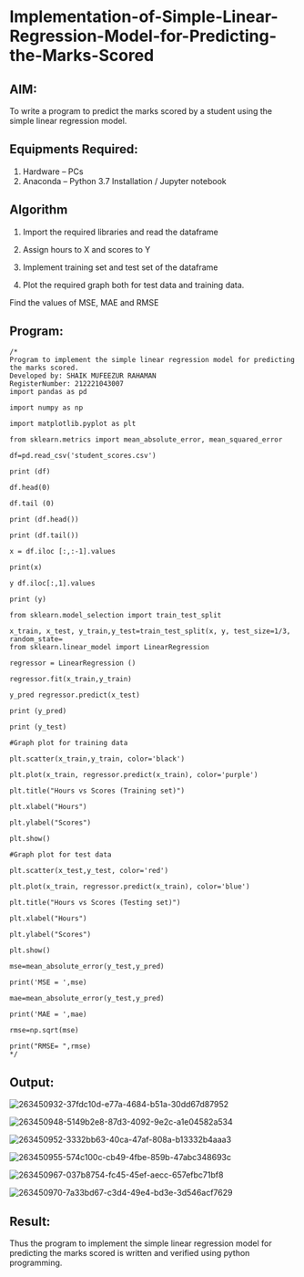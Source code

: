 # Implementation-of-Simple-Linear-Regression-Model-for-Predicting-the-Marks-Scored

## AIM:
To write a program to predict the marks scored by a student using the simple linear regression model.

## Equipments Required:
1. Hardware – PCs
2. Anaconda – Python 3.7 Installation / Jupyter notebook

## Algorithm
1. Import the required libraries and read the dataframe

2. Assign hours to X and scores to Y

3. Implement training set and test set of the dataframe

4. Plot the required graph both for test data and training data.

Find the values of MSE, MAE and RMSE

## Program:
```
/*
Program to implement the simple linear regression model for predicting the marks scored.
Developed by: SHAIK MUFEEZUR RAHAMAN
RegisterNumber: 212221043007
import pandas as pd

import numpy as np

import matplotlib.pyplot as plt

from sklearn.metrics import mean_absolute_error, mean_squared_error

df=pd.read_csv('student_scores.csv')

print (df)

df.head(0)

df.tail (0)

print (df.head())

print (df.tail())

x = df.iloc [:,:-1].values

print(x)

y df.iloc[:,1].values

print (y)

from sklearn.model_selection import train_test_split

x_train, x_test, y_train,y_test=train_test_split(x, y, test_size=1/3, random_state=
from sklearn.linear_model import LinearRegression

regressor = LinearRegression ()

regressor.fit(x_train,y_train)

y_pred regressor.predict(x_test)

print (y_pred)

print (y_test)

#Graph plot for training data

plt.scatter(x_train,y_train, color='black')

plt.plot(x_train, regressor.predict(x_train), color='purple')

plt.title("Hours vs Scores (Training set)")

plt.xlabel("Hours")

plt.ylabel("Scores")

plt.show()

#Graph plot for test data

plt.scatter(x_test,y_test, color='red')

plt.plot(x_train, regressor.predict(x_train), color='blue')

plt.title("Hours vs Scores (Testing set)")

plt.xlabel("Hours")

plt.ylabel("Scores")

plt.show()

mse=mean_absolute_error(y_test,y_pred)

print('MSE = ',mse)

mae=mean_absolute_error(y_test,y_pred)

print('MAE = ',mae)

rmse=np.sqrt(mse)

print("RMSE= ",rmse)
*/
```


## Output:

![263450932-37fdc10d-e77a-4684-b51a-30dd67d87952](https://github.com/githubmufeez45/Implementation-of-Simple-Linear-Regression-Model-for-Predicting-the-Marks-Scored/assets/134826568/f488e793-fb0f-489f-8734-f972dad26fd8)

![263450948-5149b2e8-87d3-4092-9e2c-a1e04582a534](https://github.com/githubmufeez45/Implementation-of-Simple-Linear-Regression-Model-for-Predicting-the-Marks-Scored/assets/134826568/599c8b85-39a9-4c8b-ad9e-3165431e8b9e)

![263450952-3332bb63-40ca-47af-808a-b13332b4aaa3](https://github.com/githubmufeez45/Implementation-of-Simple-Linear-Regression-Model-for-Predicting-the-Marks-Scored/assets/134826568/3ef821c2-b04c-4148-95d7-8f08940d7f7a)

![263450955-574c100c-cb49-4fbe-859b-47abc348693c](https://github.com/githubmufeez45/Implementation-of-Simple-Linear-Regression-Model-for-Predicting-the-Marks-Scored/assets/134826568/d39b3d14-d5f4-4b42-96d6-81671548351d)

![263450967-037b8754-fc45-45ef-aecc-657efbc71bf8](https://github.com/githubmufeez45/Implementation-of-Simple-Linear-Regression-Model-for-Predicting-the-Marks-Scored/assets/134826568/a4e896d7-1c8c-4c05-aec6-eec5768bbf00)

![263450970-7a33bd67-c3d4-49e4-bd3e-3d546acf7629](https://github.com/githubmufeez45/Implementation-of-Simple-Linear-Regression-Model-for-Predicting-the-Marks-Scored/assets/134826568/6bd3b3e6-be1a-4559-aa69-5bf20b3dbd67)


## Result:
Thus the program to implement the simple linear regression model for predicting the marks scored is written and verified using python programming.
